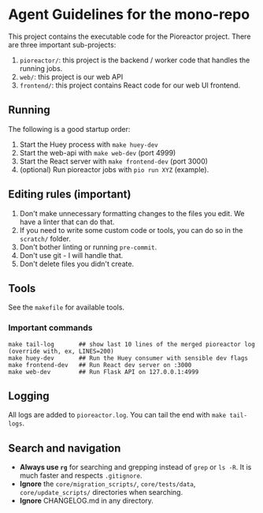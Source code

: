 # Agent Guidelines for the mono-repo

This project contains the executable code for the Pioreactor project. There are three important sub-projects:

1. `pioreactor/`: this project is the backend / worker code that handles the running jobs.
2. `web/`: this project is our web API
3. `frontend/`: this project contains React code for our web UI frontend.

## Running

The following is a good startup order:

1. Start the Huey process with `make huey-dev`
2. Start the web-api with `make web-dev` (port 4999)
3. Start the React server with `make frontend-dev` (port 3000)
4. (optional) Run pioreactor jobs with `pio run XYZ` (example).

## Editing rules (important)

1. Don't make unnecessary formatting changes to the files you edit. We have a linter that can do that.
2. If you need to write some custom code or tools, you can do so in the `scratch/` folder.
3. Don't bother linting or running `pre-commit`.
4. Don't use git - I will handle that.
5. Don't delete files you didn't create.

## Tools

See the `makefile` for available tools.

### Important commands

```
make tail-log       ## show last 10 lines of the merged pioreactor log (override with, ex, LINES=200)
make huey-dev       ## Run the Huey consumer with sensible dev flags
make frontend-dev   ## Run React dev server on :3000
make web-dev        ## Run Flask API on 127.0.0.1:4999
```

## Logging

 All logs are added to `pioreactor.log`. You can tail the end with `make tail-logs`.

## Search and navigation

- **Always use `rg`** for searching and grepping instead of `grep` or `ls -R`. It is much faster and respects `.gitignore`.
- **Ignore** the `core/migration_scripts/`, `core/tests/data`, `core/update_scripts/` directories when searching.
- **Ignore** CHANGELOG.md in any directory.
